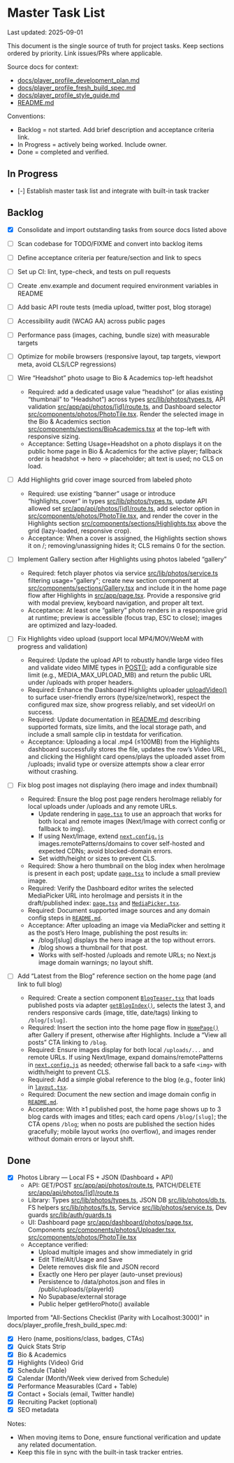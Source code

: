 # Master Task List

Last updated: 2025-09-01

This document is the single source of truth for project tasks. Keep sections ordered by priority. Link issues/PRs where applicable.

Source docs for context:
- [docs/player_profile_development_plan.md](docs/player_profile_development_plan.md)
- [docs/player_profile_fresh_build_spec.md](docs/player_profile_fresh_build_spec.md)
- [docs/player_profile_style_guide.md](docs/player_profile_style_guide.md)
- [README.md](README.md)

Conventions:
- Backlog = not started. Add brief description and acceptance criteria link.
- In Progress = actively being worked. Include owner.
- Done = completed and verified.

## In Progress

- [-] Establish master task list and integrate with built-in task tracker

## Backlog

- [x] Consolidate and import outstanding tasks from source docs listed above
- [ ] Scan codebase for TODO/FIXME and convert into backlog items
- [ ] Define acceptance criteria per feature/section and link to specs
- [ ] Set up CI: lint, type-check, and tests on pull requests
- [ ] Create .env.example and document required environment variables in README
- [ ] Add basic API route tests (media upload, twitter post, blog storage)
- [ ] Accessibility audit (WCAG AA) across public pages
- [ ] Performance pass (images, caching, bundle size) with measurable targets
- [ ] Optimize for mobile browsers (responsive layout, tap targets, viewport meta, avoid CLS/LCP regressions)
- [ ] Wire “Headshot” photo usage to Bio & Academics top-left headshot
  - Required: add a dedicated usage value “headshot” (or alias existing “thumbnail” to “Headshot”) across types [src/lib/photos/types.ts](src/lib/photos/types.ts), API validation [src/app/api/photos/[id]/route.ts](src/app/api/photos/%5Bid%5D/route.ts), and Dashboard selector [src/components/photos/PhotoTile.tsx](src/components/photos/PhotoTile.tsx). Render the selected image in the Bio & Academics section [src/components/sections/BioAcademics.tsx](src/components/sections/BioAcademics.tsx) at the top-left with responsive sizing.
  - Acceptance: Setting Usage=Headshot on a photo displays it on the public home page in Bio & Academics for the active player; fallback order is headshot → hero → placeholder; alt text is used; no CLS on load.
- [ ] Add Highlights grid cover image sourced from labeled photo
  - Required: use existing “banner” usage or introduce “highlights_cover” in types [src/lib/photos/types.ts](src/lib/photos/types.ts), update API allowed set [src/app/api/photos/[id]/route.ts](src/app/api/photos/%5Bid%5D/route.ts), add selector option in [src/components/photos/PhotoTile.tsx](src/components/photos/PhotoTile.tsx), and render the cover in the Highlights section [src/components/sections/Highlights.tsx](src/components/sections/Highlights.tsx) above the grid (lazy-loaded, responsive crop).
  - Acceptance: When a cover is assigned, the Highlights section shows it on /; removing/unassigning hides it; CLS remains 0 for the section.
- [ ] Implement Gallery section after Highlights using photos labeled “gallery”
  - Required: fetch player photos via service [src/lib/photos/service.ts](src/lib/photos/service.ts) filtering usage="gallery"; create new section component at [src/components/sections/Gallery.tsx](src/components/sections/Gallery.tsx) and include it in the home page flow after Highlights in [src/app/page.tsx](src/app/page.tsx). Provide a responsive grid with modal preview, keyboard navigation, and proper alt text.
  - Acceptance: At least one “gallery” photo renders in a responsive grid at runtime; preview is accessible (focus trap, ESC to close); images are optimized and lazy-loaded.

- [ ] Fix Highlights video upload (support local MP4/MOV/WebM with progress and validation)
  - Required: Update the upload API to robustly handle large video files and validate video MIME types in [POST()](src/app/api/media/upload/route.ts:26); add a configurable size limit (e.g., MEDIA_MAX_UPLOAD_MB) and return the public URL under /uploads with proper headers.
  - Required: Enhance the Dashboard Highlights uploader [uploadVideo()](src/app/dashboard/highlights/page.tsx:53) to surface user-friendly errors (type/size/network), respect the configured max size, show progress reliably, and set videoUrl on success.
  - Required: Update documentation in [README.md](README.md) describing supported formats, size limits, and the local storage path, and include a small sample clip in testdata for verification.
  - Acceptance: Uploading a local .mp4 (≤100MB) from the Highlights dashboard successfully stores the file, updates the row’s Video URL, and clicking the Highlight card opens/plays the uploaded asset from /uploads; invalid type or oversize attempts show a clear error without crashing.

- [ ] Fix blog post images not displaying (hero image and index thumbnail)
  - Required: Ensure the blog post page renders heroImage reliably for local uploads under /uploads and any remote URLs.
    - Update rendering in [`page.tsx`](src/app/blog/%5Bslug%5D/page.tsx) to use an approach that works for both local and remote images (Next/Image with correct config or fallback to img).
    - If using Next/Image, extend [`next.config.js`](next.config.js) images.remotePatterns/domains to cover self-hosted and expected CDNs; avoid blocked-domain errors.
    - Set width/height or sizes to prevent CLS.
  - Required: Show a hero thumbnail on the blog index when heroImage is present in each post; update [`page.tsx`](src/app/blog/page.tsx) to include a small preview image.
  - Required: Verify the Dashboard editor writes the selected MediaPicker URL into heroImage and persists it in the draft/published index: [`page.tsx`](src/app/dashboard/blog/page.tsx) and [`MediaPicker.tsx`](src/components/dashboard/MediaPicker.tsx).
  - Required: Document supported image sources and any domain config steps in [`README.md`](README.md).
  - Acceptance: After uploading an image via MediaPicker and setting it as the post’s Hero Image, publishing the post results in:
    - /blog/[slug] displays the hero image at the top without errors.
    - /blog shows a thumbnail for that post.
    - Works with self-hosted /uploads and remote URLs; no Next.js image domain warnings; no layout shift.

- [ ] Add “Latest from the Blog” reference section on the home page (and link to full blog)
  - Required: Create a section component [`BlogTeaser.tsx`](src/components/sections/BlogTeaser.tsx) that loads published posts via adapter [`getBlogIndex()`](src/lib/adapters/public/blog.ts:10), selects the latest 3, and renders responsive cards (image, title, date/tags) linking to `/blog/[slug]`.
  - Required: Insert the section into the home page flow in [`HomePage()`](src/app/page.tsx:20) after Gallery if present, otherwise after Highlights. Include a “View all posts” CTA linking to `/blog`.
  - Required: Ensure images display for both local `/uploads/...` and remote URLs. If using Next/Image, expand domains/remotePatterns in [`next.config.js`](next.config.js) as needed; otherwise fall back to a safe `<img>` with width/height to prevent CLS.
  - Required: Add a simple global reference to the blog (e.g., footer link) in [`layout.tsx`](src/app/layout.tsx).
  - Required: Document the new section and image domain config in [`README.md`](README.md).
  - Acceptance: With ≥1 published post, the home page shows up to 3 blog cards with images and titles; each card opens `/blog/[slug]`; the CTA opens `/blog`; when no posts are published the section hides gracefully; mobile layout works (no overflow), and images render without domain errors or layout shift.

## Done

- [x] Photos Library — Local FS + JSON (Dashboard + API)
  - API: GET/POST [src/app/api/photos/route.ts](src/app/api/photos/route.ts), PATCH/DELETE [src/app/api/photos/[id]/route.ts](src/app/api/photos/%5Bid%5D/route.ts)
  - Library: Types [src/lib/photos/types.ts](src/lib/photos/types.ts), JSON DB [src/lib/photos/db.ts](src/lib/photos/db.ts), FS helpers [src/lib/photos/fs.ts](src/lib/photos/fs.ts), Service [src/lib/photos/service.ts](src/lib/photos/service.ts), Dev guards [src/lib/auth/guards.ts](src/lib/auth/guards.ts)
  - UI: Dashboard page [src/app/dashboard/photos/page.tsx](src/app/dashboard/photos/page.tsx), Components [src/components/photos/Uploader.tsx](src/components/photos/Uploader.tsx), [src/components/photos/PhotoTile.tsx](src/components/photos/PhotoTile.tsx)
  - Acceptance verified:
    - Upload multiple images and show immediately in grid
    - Edit Title/Alt/Usage and Save
    - Delete removes disk file and JSON record
    - Exactly one Hero per player (auto-unset previous)
    - Persistence to /data/photos.json and files in /public/uploads/{playerId}
    - No Supabase/external storage
    - Public helper getHeroPhoto() available

Imported from "All-Sections Checklist (Parity with Localhost:3000)" in docs/player_profile_fresh_build_spec.md:
- [x] Hero (name, positions/class, badges, CTAs)
- [x] Quick Stats Strip
- [x] Bio & Academics
- [x] Highlights (Video) Grid
- [x] Schedule (Table)
- [x] Calendar (Month/Week view derived from Schedule)
- [x] Performance Measurables (Card + Table)
- [x] Contact + Socials (email, Twitter handle)
- [x] Recruiting Packet (optional)
- [x] SEO metadata

Notes:
- When moving items to Done, ensure functional verification and update any related documentation.
- Keep this file in sync with the built-in task tracker entries.